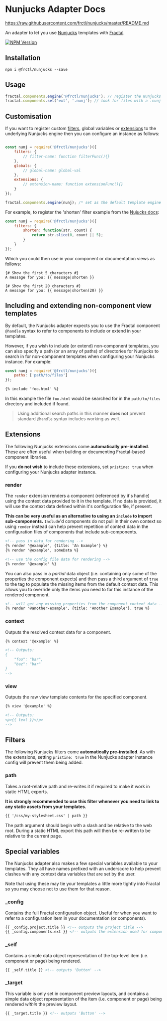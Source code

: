 # Nunjucks Adapter Docs
https://raw.githubusercontent.com/frctl/nunjucks/master/README.md

An adapter to let you use [Nunjucks](http://mozilla.github.io/nunjucks/) templates with [Fractal](http://github.com/frctl/fractal).

[![NPM Version](https://img.shields.io/npm/v/@frctl/nunjucks.svg?style=flat-square)](https://www.npmjs.com/package/@frctl/nunjucks)

## Installation

```shell
npm i @frctl/nunjucks --save
```

## Usage

```javascript
fractal.components.engine('@frctl/nunjucks'); // register the Nunjucks adapter for your components
fractal.components.set('ext', '.nunj'); // look for files with a .nunj file extension
```

## Customisation

If you want to register custom [filters](https://mozilla.github.io/nunjucks/api.html#custom-filters), global variables or [extensions](https://mozilla.github.io/nunjucks/api.html#custom-tags) to the underlying Nunjucks engine then you can configure an instance as follows:

```javascript

const nunj = require('@frctl/nunjucks')({
    filters: {
        // filter-name: function filterFunc(){}
    },
    globals: {
        // global-name: global-val
    },
    extensions: {
        // extension-name: function extensionFunc(){}
    }
});

fractal.components.engine(nunj); /* set as the default template engine for components */
```

For example, to register the 'shorten' filter example from the [Nujucks docs](https://mozilla.github.io/nunjucks/api.html#custom-filters):

```javascript
const nunj = require('@frctl/nunjucks')({
    filters: {
        shorten: function(str, count) {
            return str.slice(0, count || 5);
        }
    }
});
```

Which you could then use in your component or documentation views as follows:

```nunjucks
{# Show the first 5 characters #}
A message for you: {{ message|shorten }}

{# Show the first 20 characters #}
A message for you: {{ message|shorten(20) }}
```

## Including and extending non-component view templates

By default, the Nunjucks adapter expects you to use the Fractal component `@handle` syntax to refer to components to include or extend in your templates.

However, if you wish to include (or extend) non-component templates, you can also specify a path (or an array of paths) of directories for Nunjucks to search in for non-component templates when configuring your Nunjucks instance. For example:

```javascript
const nunj = require('@frctl/nunjucks')({
    paths: ['path/to/files']
});
```

```html
{% include 'foo.html' %}
```

In this example the file `foo.html` would be searched for in the `path/to/files` directory and included if found.

> Using additional search paths in this manner **does not** prevent standard `@handle` syntax includes working as well.


## Extensions

The following Nunjucks extensions come **automatically pre-installed**. These are often useful when building or documenting Fractal-based component libraries.

If you **do not wish** to include these extensions, set `pristine: true` when configuring your Nunjucks adapter instance.

### render

The `render` extension renders a component (referenced by it's handle) using the context data provided to it in the template. If no data is provided, it will use the context data defined within it's configuration file, if present.

**This can be very useful as an alternative to using an `include` to import sub-components.** `Include`'d components do not pull in their own context so using `render` instead can help prevent repetition of context data in the configuration files of components that include sub-components.

```html
<!-- pass in data for rendering -->
{% render '@example', {title: 'An Example'} %}
{% render '@example', someData %}

<!-- use the config file data for rendering -->
{% render '@example' %}
```

You can also pass in a *partial* data object (i.e. containing only some of the properties the component expects) and then pass a third argument of `true` to the tag to populate the missing items from the default context data. This allows you to override only the items you need to for this instance of the rendered component.

```html
<!-- will get any missing properties from the component context data -->
{% render '@another-example', {title: 'Another Example'}, true %}
```

### context

Outputs the resolved context data for a component.

```html
{% context '@example' %}

<!-- Outputs:
{
    "foo": "bar",
    "baz": "bar"
}
-->
```

### view

Outputs the raw view template contents for the specified component.

```html
{% view '@example' %}

<!-- Outputs:
<p>{{ text }}</p>
-->
```

## Filters

The following Nunjucks filters come **automatically pre-installed**. As with the extensions, setting `pristine: true` in the Nunjucks adapter instance config will prevent them being added.

### path

Takes a root-relative path and re-writes it if required to make it work in static HTML exports.

**It is strongly recommended to use this filter whenever you need to link to any static assets from your templates.**

```html
{{ '/css/my-stylesheet.css' | path }}
```

The path argument should begin with a slash and be relative to the web root. During a static HTML export this path will then be re-written to be relative to the current page.  

## Special variables

The Nunjucks adapter also makes a few special variables available to your templates. They all have names prefixed with an underscore to help prevent clashes with any context data variables that are set by the user.

Note that using these may tie your templates a little more tightly into Fractal so you may choose not to use them for that reason.

### _config

Contains the full Fractal configuration object. Useful for when you want to refer to a configuration item in your documentation (or components).

```html
{{ _config.project.title }} <!-- outputs the project title -->
{{ _config.components.ext }} <!-- outputs the extension used for components -->
```

### _self

Contains a simple data object representation of the top-level item (i.e. component or page) being rendered.

```html
{{ _self.title }} <!-- outputs 'Button' -->
```

### _target

This variable is only set in component preview layouts, and contains a simple data object representation of the item (i.e. component or page) being rendered _within_ the preview layout.

```html
{{ _target.title }} <!-- outputs 'Button' -->
```
